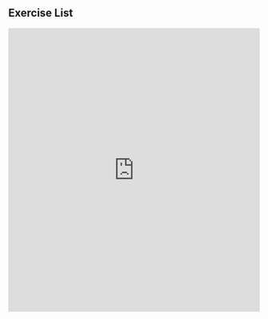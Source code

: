 ## Exercise List

<iframe src="https://challenge.makerpass.com/?output=embed" frameborder="0" width="100%" height="569"></iframe>